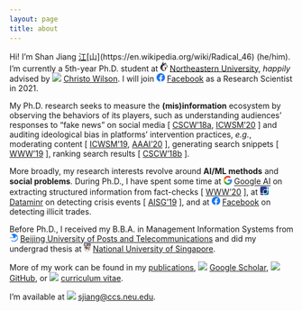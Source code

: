```yaml
---
layout: page
title: about
---
```


Hi! I’m Shan Jiang [江](https://en.wikipedia.org/wiki/Ji%C4%81ng_(surname_%E6%B1%9F))[山](https://en.wikipedia.org/wiki/Radical_46) (he/him). I’m currently a 5th-year Ph.D. student at <img src="images/logos/northeastern.png" width="13"> [Northeastern University](https://www.northeastern.edu), *happily* advised by <img src="../images/icons/like.svg" width="15"> [Christo Wilson](https://cbw.sh). I will join <img src="images/logos/facebook.svg" width="15"> [Facebook](https://ai.facebook.com) as a Research Scientist in 2021.

My Ph.D. research seeks to measure the **(mis)information** ecosystem by observing the behaviors of its players, such as understanding audiences’ responses to “fake news” on social media \[ [CSCW’18a](publications/cscw18a_paper.pdf), [ICWSM’20](publications/icwsm20_paper.pdf) \] and auditing ideological bias in platforms’ intervention practices, *e.g.*, moderating content \[ [ICWSM’19](publications/icwsm19_paper.pdf), [AAAI’20](publications/aaai20_paper.pdf) \], generating search snippets \[ [WWW’19](publications/www19_paper.pdf) \], ranking search results \[ [CSCW’18b](publications/cscw18b_paper.pdf) \].

More broadly, my research interests revolve around **AI/ML methods** and **social problems**. During Ph.D., I have spent some time at <img src="images/logos/google.svg" width="15"> [Google AI](https://ai.google) on extracting structured information from fact-checks \[ [WWW’20](publications/www20_paper.pdf) \], at <img src="images/logos/dataminr.png" width="15"> [Dataminr](https://www.dataminr.com) on detecting crisis events \[ [AISG’19](publications/aisg19_paper.pdf) \], and at <img src="images/logos/facebook.svg" width="15"> [Facebook](https://ai.facebook.com) on detecting illicit trades.

Before Ph.D., I received my B.B.A. in Management Information Systems from <img src="images/logos/bupt.png" width="15"> [Beijing University of Posts and Telecommunications](https://english.bupt.edu.cn) and did my undergrad thesis at <img src="images/logos/nus.svg" width="12"> [National University of Singapore](http://www.nus.edu.sg).

More of my work can be found in my [publications](publications), <img src="../images/logos/google_scholar.svg" width="15"> [Google Scholar](https://scholar.google.com/citations?user=0LITOxAAAAAJ), <img src="../images/logos/github.svg" width="15"> [GitHub](https://github.com/printfoo), or <img src="../images/icons/cv.svg" width="15"> [curriculum vitae](shanjiang-cv.pdf).

I’m available at <img src="../images/icons/email.svg" width="15"> [sjiang@ccs.neu.edu](mailto:sjiang@ccs.neu.edu).

<!--

\[ <img src="../images/icons/email.svg" width="15"> [sjiang@ccs.neu.edu](mailto:sjiang@ccs.neu.edu) \| <img src="../images/icons/cv.svg" width="15"> [CV](shanjiang-cv.pdf) \| <img src="../images/logos/google_scholar.svg" width="15"> [Google Scholar](https://scholar.google.com/citations?user=0LITOxAAAAAJ) \| <img src="../images/logos/dblp.svg" width="15"> [dblp](https://dblp.org/pid/04/2910-8.html) \| <img src="../images/logos/github.svg" width="15"> [GitHub](https://github.com/printfoo) \| <img src="../images/logos/linkedin.svg" width="15"> [LinkedIn](https://www.linkedin.com/in/shan-jiang) \]

### Education
* <img src="images/logos/northeastern.svg" width="15"> [Northeastern](https://www.northeastern.edu), Ph.D. in Computer Science, advised by <img src="../images/icons/like.svg" width="15"> [Christo Wilson](https://cbw.sh), expected 2021
* <img src="images/logos/bupt.png" width="15"> [BUPT](https://english.bupt.edu.cn), B.B.A. in Management Information Systems, 2016

### Experience
* <img src="images/logos/northeastern.svg" width="15"> [Northeastern](https://www.northeastern.edu), Research Assistant, 2016 - now
* <img src="images/logos/facebook.svg" width="15"> [Facebook (Integrity)](https://ai.facebook.com), Ph.D. ML Intern, 2020
* <img src="images/logos/google_ai.png" width="15"> [Google (Research)](https://ai.google), Ph.D. SWE Intern, 2019
* <img src="images/logos/dataminr.png" width="15"> [Dataminr (AI & DS)](https://www.dataminr.com), Research Intern, 2019
* <img src="images/logos/nus.png" width="15"> [NUS](http://www.nus.edu.sg), Research Assistant, 2015 - 2016
* <img src="images/logos/bupt.png" width="15"> [BUPT](https://english.bupt.edu.cn), Research Assistant, 2013 - 2015

### News
* 2020-09-04: Finished my summer internship (remotely) with [Facebook](https://research.fb.com). Had a wonderful time thanks to the illicit trade team!
* 2020-05-31: The [video](https://youtu.be/ZHY1hzJ_F9o) for the (mis)info and (dis)belief paper at [ICWSM’20](https://www.icwsm.org/2020/index.html) is uploaded on YouTube.
* 2020-04-07: The [video](https://youtu.be/9Kp9GdItRjs) for the factoring fact-check paper at [WWW’20](https://www2020.thewebconf.org) is uploaded on YouTube.
* 2020-03-17: (Mis)info and (dis)belief paper is accepted at [ICWSM’20](https://www.icwsm.org/2020). Thanks to my collaborators [Miriam](https://www.comm.ucsb.edu/people/miriam-metzger) and [Andrew](https://www.comm.ucsb.edu/people/andrew-flanagin) from UCSB!
* 2020-01-10: Factoring fact-check paper (done during the summer internship with Google Research) is accepted at [WWW’20](https://www2020.thewebconf.org). Thanks to [Simon](https://ai.google/research/people/105996), [Abe](https://scholar.google.com/citations?user=8P1Y_90AAAAJ) and [Cong](https://sites.google.com/site/congyu) from the fact-check team!
* 2019-10-08: Content moderation paper is invited as a sister conference track [paper](publications/aaai20_paper.pdf) at [AAAI’20](https://aaai.org/Conferences/AAAI-20).
* 2019-08-30: Finished my summer internship with [Google Research](https://ai.google). Had a wonderful time thanks to the entire NY structured data team!
* 2019-06-11: Content moderation [paper](publications/icwsm19_paper.pdf) win an Outstanding Analysis Paper award at [ICWSM’19](https://www.icwsm.org/2019). Thanks to my collaborator [Ron](http://ronalderobertson.com)!

(Thanks to my advisor <img src="../images/icons/like.svg" width="15"> [Christo](https://cbw.sh) are implicitly embedded in everything above!)
-->
